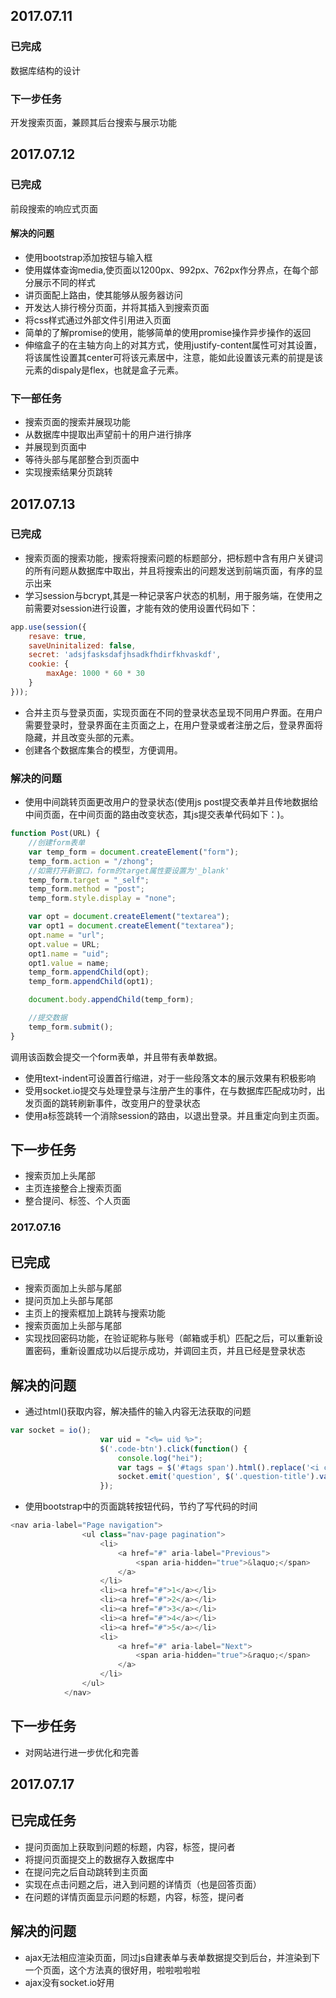## 2017.07.11
### 已完成  
数据库结构的设计
### 下一步任务  
开发搜索页面，兼顾其后台搜索与展示功能
## 2017.07.12
### 已完成
前段搜索的响应式页面
#### 解决的问题
* 使用bootstrap添加按钮与输入框
* 使用媒体查询media,使页面以1200px、992px、762px作分界点，在每个部分展示不同的样式
* 讲页面配上路由，使其能够从服务器访问
* 开发达人排行榜分页面，并将其插入到搜索页面
* 将css样式通过外部文件引用进入页面
* 简单的了解promise的使用，能够简单的使用promise操作异步操作的返回
* 伸缩盒子的在主轴方向上的对其方式，使用justify-content属性可对其设置，将该属性设置其center可将该元素居中，注意，能如此设置该元素的前提是该元素的dispaly是flex，也就是盒子元素。
### 下一部任务
* 搜索页面的搜索并展现功能
* 从数据库中提取出声望前十的用户进行排序
* 并展现到页面中
* 等待头部与尾部整合到页面中
* 实现搜索结果分页跳转
## 2017.07.13
### 已完成
* 搜索页面的搜索功能，搜索将搜索问题的标题部分，把标题中含有用户关键词的所有问题从数据库中取出，并且将搜索出的问题发送到前端页面，有序的显示出来
* 学习session与bcrypt,其是一种记录客户状态的机制，用于服务端，在使用之前需要对session进行设置，才能有效的使用设置代码如下：
```js
app.use(session({
    resave: true,
    saveUninitalized: false,
    secret: 'adsjfasksdafjhsadkfhdirfkhvaskdf',
    cookie: {
        maxAge: 1000 * 60 * 30
    }
}));
```
* 合并主页与登录页面，实现页面在不同的登录状态呈现不同用户界面。在用户需要登录时，登录界面在主页面之上，在用户登录或者注册之后，登录界面将隐藏，并且改变头部的元素。
* 创建各个数据库集合的模型，方便调用。
### 解决的问题
* 使用中间跳转页面更改用户的登录状态(使用js post提交表单并且传地数据给中间页面，在中间页面的路由改变状态，其js提交表单代码如下：)。
```js
function Post(URL) {
    //创建form表单
    var temp_form = document.createElement("form");
    temp_form.action = "/zhong";
    //如需打开新窗口，form的target属性要设置为'_blank'
    temp_form.target = "_self";
    temp_form.method = "post";
    temp_form.style.display = "none";

    var opt = document.createElement("textarea");
    var opt1 = document.createElement("textarea");
    opt.name = "url";
    opt.value = URL;
    opt1.name = "uid";
    opt1.value = name;
    temp_form.appendChild(opt);
    temp_form.appendChild(opt1);

    document.body.appendChild(temp_form);

    //提交数据
    temp_form.submit();
}
```
调用该函数会提交一个form表单，并且带有表单数据。
* 使用text-indent可设置首行缩进，对于一些段落文本的展示效果有积极影响
* 受用socket.io提交与处理登录与注册产生的事件，在与数据库匹配成功时，出发页面的跳转刷新事件，改变用户的登录状态
* 使用a标签跳转一个消除session的路由，以退出登录。并且重定向到主页面。
## 下一步任务
* 搜索页加上头尾部
* 主页连接整合上搜索页面
* 整合提问、标签、个人页面
### 2017.07.16
## 已完成
* 搜索页面加上头部与尾部
* 提问页加上头部与尾部
* 主页上的搜索框加上跳转与搜索功能
* 搜索页面加上头部与尾部
* 实现找回密码功能，在验证昵称与账号（邮箱或手机）匹配之后，可以重新设置密码，重新设置成功以后提示成功，并调回主页，并且已经是登录状态
## 解决的问题
* 通过html()获取内容，解决插件的输入内容无法获取的问题
```js
var socket = io();
					var uid = "<%= uid %>";
					$('.code-btn').click(function() {
						console.log("hei");
						var tags = $('#tags span').html().replace('<i class="remove"> × </i>', "");
						socket.emit('question', $('.question-title').val(), tags, $('.code').html(), uid);
					});
```
* 使用bootstrap中的页面跳转按钮代码，节约了写代码的时间
```js
<nav aria-label="Page navigation">
                <ul class="nav-page pagination">
                    <li>
                        <a href="#" aria-label="Previous">
                            <span aria-hidden="true">&laquo;</span>
                        </a>
                    </li>
                    <li><a href="#">1</a></li>
                    <li><a href="#">2</a></li>
                    <li><a href="#">3</a></li>
                    <li><a href="#">4</a></li>
                    <li><a href="#">5</a></li>
                    <li>
                        <a href="#" aria-label="Next">
                            <span aria-hidden="true">&raquo;</span>
                        </a>
                    </li>
                </ul>
            </nav>
```
## 下一步任务
* 对网站进行进一步优化和完善
## 2017.07.17
## 已完成任务
* 提问页面加上获取到问题的标题，内容，标签，提问者
* 将提问页面提交上的数据存入数据库中
* 在提问完之后自动跳转到主页面
* 实现在点击问题之后，进入到问题的详情页（也是回答页面）
* 在问题的详情页面显示问题的标题，内容，标签，提问者
## 解决的问题
* ajax无法相应渲染页面，同过js自建表单与表单数据提交到后台，并渲染到下一个页面，这个方法真的很好用，啦啦啦啦啦
* ajax没有socket.io好用


